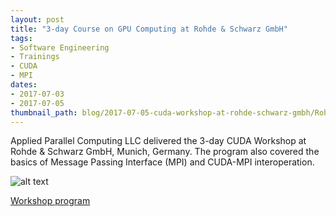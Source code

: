 ```yaml
---
layout: post
title: "3-day Course on GPU Computing at Rohde & Schwarz GmbH"
tags:
- Software Engineering
- Trainings
- CUDA
- MPI
dates:
- 2017-07-03
- 2017-07-05
thumbnail_path: blog/2017-07-05-cuda-workshop-at-rohde-schwarz-gmbh/Rohde_Schwarz_Logo.png
---
```


Applied Parallel Computing LLC delivered the 3-day CUDA Workshop at Rohde & Schwarz GmbH, Munich, Germany. The program also covered the basics of Message Passing Interface (MPI) and CUDA-MPI interoperation.

![alt text](\assets\img\blog\2017-07-05-cuda-workshop-at-rohde-schwarz-gmbh/Rohde_Schwarz_Logo.png "Logo Title Text 1")

[Workshop program](\assets\img\blog\2017-07-05-cuda-workshop-at-rohde-schwarz-gmbh/program.pdf)
